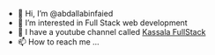 - 👋 Hi, I’m @abdallabinfaied
- 👀 I’m interested in Full Stack web development
- 🌱 I have a youtube channel called [Kassala FullStack]([url](https://www.youtube.com/@KassalaFullstack))
- 📫 How to reach me ...

<!---
abdallabinfaied/abdallabinfaied is a ✨ special ✨ repository because its `README.md` (this file) appears on your GitHub profile.
You can click the Preview link to take a look at your changes.
--->
